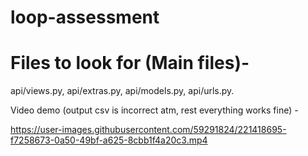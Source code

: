# loop-assessment

# Files to look for (Main files)-

api/views.py, api/extras.py, api/models.py, api/urls.py.

Video demo (output csv is incorrect atm, rest everything works fine) - 


https://user-images.githubusercontent.com/59291824/221418695-f7258673-0a50-49bf-a625-8cbb1f4a20c3.mp4

